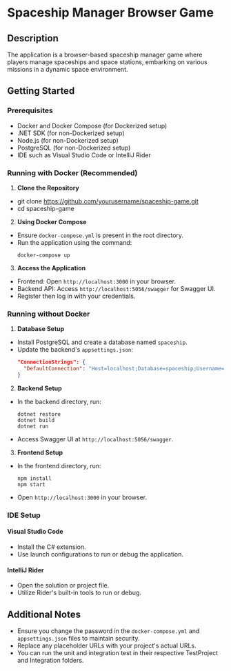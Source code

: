 # Spaceship Manager Browser Game

## Description
The application is a browser-based spaceship manager game where players manage spaceships and space stations, embarking on various missions in a dynamic space environment.

## Getting Started

### Prerequisites
- Docker and Docker Compose (for Dockerized setup)
- .NET SDK (for non-Dockerized setup)
- Node.js (for non-Dockerized setup)
- PostgreSQL (for non-Dockerized setup)
- IDE such as Visual Studio Code or IntelliJ Rider

### Running with Docker (Recommended)

1. **Clone the Repository**
- git clone https://github.com/yourusername/spaceship-game.git
- cd spaceship-game

2. **Using Docker Compose**
- Ensure `docker-compose.yml` is present in the root directory.
- Run the application using the command:
  ```
  docker-compose up
  ```

3. **Access the Application**
- Frontend: Open `http://localhost:3000` in your browser.
- Backend API: Access `http://localhost:5056/swagger` for Swagger UI.
- Register then log in with your credentials.

### Running without Docker

1. **Database Setup**
- Install PostgreSQL and create a database named `spaceship`.
- Update the backend's `appsettings.json`:
  ```json
  "ConnectionStrings": {
    "DefaultConnection": "Host=localhost;Database=spaceship;Username=postgres;Password=your_password"
  }
  ```

2. **Backend Setup**
- In the backend directory, run:
  ```
  dotnet restore
  dotnet build
  dotnet run
  ```
- Access Swagger UI at `http://localhost:5056/swagger`.

3. **Frontend Setup**
- In the frontend directory, run:
  ```
  npm install
  npm start
  ```
- Open `http://localhost:3000` in your browser.

### IDE Setup

#### Visual Studio Code
- Install the C# extension.
- Use launch configurations to run or debug the application.

#### IntelliJ Rider
- Open the solution or project file.
- Utilize Rider's built-in tools to run or debug.

## Additional Notes
- Ensure you change the password in the `docker-compose.yml` and `appsettings.json` files to maintain security.
- Replace any placeholder URLs with your project's actual URLs.
- You can run the unit and integration test in their respective TestProject and Integration folders.